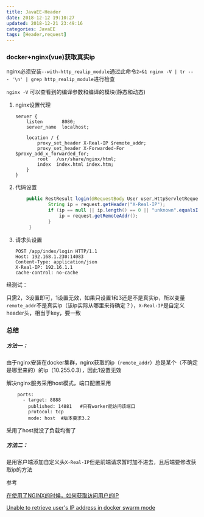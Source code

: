 ```yaml
---
title: JavaEE-Header
date: 2018-12-12 19:10:27
updated: 2018-12-21 23:49:16
categories: JavaEE
tags: [Header,request]
---
```


### docker+nginx(vue)获取真实ip

nginx必须安装`--with-http_realip_module`通过此命令`2>&1 nginx -V | tr -- - '\n' | grep http_realip_module`进行检查

`nginx -V` 可以查看到的编译参数和编译的模块(静态和动态)

1. nginx设置代理

   ```nginx
   server {
       listen       8080;
       server_name  localhost;
   
       location / {
           proxy_set_header X-Real-IP $remote_addr;
           proxy_set_header X-Forwarded-For $proxy_add_x_forwarded_for;
           root   /usr/share/nginx/html;
           index  index.html index.htm;
       }
   }    
   ```

2. 代码设置

   ```java
       public RestResult login(@RequestBody User user,HttpServletRequest request) {
               String ip = request.getHeader("X-Real-IP");
               if (ip == null || ip.length() == 0 || "unknown".equalsIgnoreCase(ip)) {
                   ip = request.getRemoteAddr();
               }
        }       
   ```

3. 请求头设置

   ```properties
   POST /app/index/login HTTP/1.1
   Host: 192.168.1.230:14083
   Content-Type: application/json
   X-Real-IP: 192.16.1.1
   cache-control: no-cache
   ```

经测试：

只需2，3设置即可，1设置无效，如果只设置1和3还是不是真实ip，所以变量`remote_addr`不是真实ip（该ip实际从哪里来待确定？），`X-Real-IP`是自定义header头，相当于key，要一致

### 总结

##### 方法一：

由于nginx安装在docker集群，nginx获取的ip（`remote_addr`）总是某个（不确定是哪里来的）的ip（10.255.0.3），因此1设置无效

解决nginx服务采用host模式，端口配置采用

```properties
    ports:
      - target: 8888
        published: 14881   #只有worker能访问该端口
        protocol: tcp
        mode: host  #版本要求3.2
```

采用了host就没了负载均衡了

##### 方法二：

是用客户端添加自定义头`X-Real-IP`但是前端请求暂时加不进去，且后端要修改获取ip的方法


参考

[在使用了NGINX的时候，如何获取访问用户的IP](https://www.imooc.com/article/19884)

[Unable to retrieve user's IP address in docker swarm mode](https://github.com/moby/moby/issues/25526)